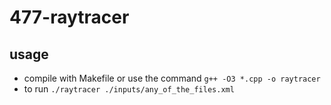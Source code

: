 # 477-raytracer
## usage
- compile with Makefile or use the command ```g++ -O3 *.cpp -o raytracer```
- to run ```./raytracer ./inputs/any_of_the_files.xml``` 